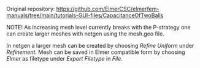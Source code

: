 Original repository: https://github.com/ElmerCSC/elmerfem-manuals/tree/main/tutorials-GUI-files/CapacitanceOfTwoBalls

NOTE! As increasing mesh level currently breaks with the P-strategy
one can create larger meshes with netgen using the mesh.geo file.

In netgen a larger mesh can be created by choosing _Refine Uniform_ under
_Refinement_. Mesh can be saved in Elmer compatible form by choosing
_Elmer_ as filetype under _Export Filetype_ in _File_.